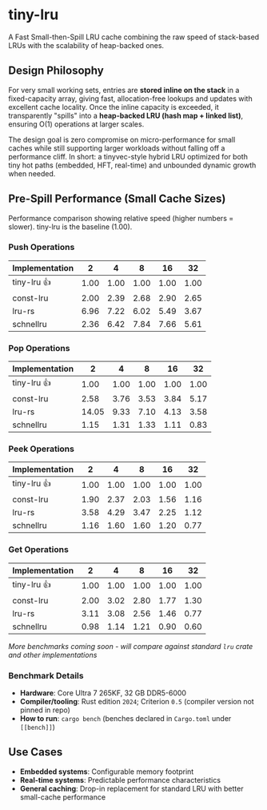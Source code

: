 # tiny-lru

A Fast Small-then-Spill LRU cache combining the raw speed of stack-based LRUs with the scalability of heap-backed ones.

## Design Philosophy

For very small working sets, entries are **stored inline on the stack** in a fixed-capacity array, giving fast, allocation-free lookups and updates with excellent cache locality. Once the inline capacity is exceeded, it transparently "spills" into a **heap-backed LRU (hash map + linked list)**, ensuring O(1) operations at larger scales.

The design goal is zero compromise on micro-performance for small caches while still supporting larger workloads without falling off a performance cliff. In short: a tinyvec-style hybrid LRU optimized for both tiny hot paths (embedded, HFT, real-time) and unbounded dynamic growth when needed.

## Pre-Spill Performance (Small Cache Sizes)

Performance comparison showing relative speed (higher numbers = slower). tiny-lru is the baseline (1.00).

### Push Operations
| Implementation | 2 | 4 | 8 | 16 | 32 |
|------------|------|------|------|------|------|
| tiny-lru 👍 | 1.00 | 1.00 | 1.00 | 1.00 | 1.00 |
| const-lru | 2.00 | 2.39 | 2.68 | 2.90 | 2.65 |
| lru-rs | 6.96 | 7.22 | 6.02 | 5.49 | 3.67 |
| schnellru | 2.36 | 6.42 | 7.84 | 7.66 | 5.61 |

### Pop Operations
| Implementation | 2 | 4 | 8 | 16 | 32 |
|------------|------|------|------|------|------|
| tiny-lru 👍 | 1.00 | 1.00 | 1.00 | 1.00 | 1.00 |
| const-lru | 2.58 | 3.76 | 3.53 | 3.84 | 5.17 |
| lru-rs | 14.05 | 9.33 | 7.10 | 4.13 | 3.58 |
| schnellru | 1.15 | 1.31 | 1.33 | 1.11 | 0.83 |

### Peek Operations
| Implementation | 2 | 4 | 8 | 16 | 32 |
|------------|------|------|------|------|------|
| tiny-lru 👍 | 1.00 | 1.00 | 1.00 | 1.00 | 1.00 |
| const-lru | 1.90 | 2.37 | 2.03 | 1.56 | 1.16 |
| lru-rs | 3.58 | 4.29 | 3.47 | 2.25 | 1.12 |
| schnellru | 1.16 | 1.60 | 1.60 | 1.20 | 0.77 |

### Get Operations
| Implementation | 2 | 4 | 8 | 16 | 32 |
|------------|------|------|------|------|------|
| tiny-lru 👍 | 1.00 | 1.00 | 1.00 | 1.00 | 1.00 |
| const-lru | 2.00 | 3.02 | 2.80 | 1.77 | 1.30 |
| lru-rs | 3.11 | 3.08 | 2.56 | 1.46 | 0.77 |
| schnellru | 0.98 | 1.14 | 1.21 | 0.90 | 0.60 |

*More benchmarks coming soon - will compare against standard `lru` crate and other implementations*

### Benchmark Details

- **Hardware**: Core Ultra 7 265KF, 32 GB DDR5-6000
- **Compiler/tooling**: Rust edition `2024`; Criterion `0.5` (compiler version not pinned in repo)
- **How to run**: `cargo bench` (benches declared in `Cargo.toml` under `[[bench]]`)

## Use Cases

- **Embedded systems**: Configurable memory footprint
- **Real-time systems**: Predictable performance characteristics
- **General caching**: Drop-in replacement for standard LRU with better small-cache performance
